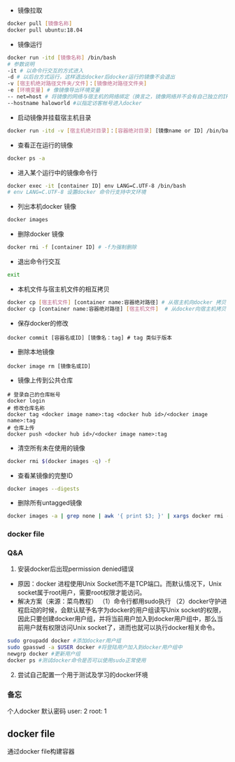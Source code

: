 - 镜像拉取
```bash
docker pull [镜像名称]
docker pull ubuntu:18.04
```
- 镜像运行
```bash 
docker run -itd [镜像名称] /bin/bash
# 参数说明
-it # 以命令行交互的方式进入
-d # 以后台方式运行，这样退出docker后docker运行的镜像不会退出
-v [宿主机绝对路径文件夹/文件]：[镜像绝对路径文件夹]
-e [环境变量] # 像镜像导出环境变量
-- net=host # 将镜像的网络与宿主机的网络绑定（换言之，镜像网络并不会有自己独立的IP地址，类似于交换机的模式）
--hostname haloworld #以指定访客帐号进入docker
```
- 启动镜像并挂载宿主机目录
```bash
docker run -itd -v [宿主机绝对目录]：[容器绝对目录] [镜像name or ID] /bin/bash
```
- 查看正在运行的镜像
```bash
docker ps -a
```
- 进入某个运行中的镜像命令行
```bash
docker exec -it [container ID] env LANG=C.UTF-8 /bin/bash
# env LANG=C.UTF-8 设置docker 命令行支持中文环境
```
- 列出本机docker 镜像
```bash
docker images
```
- 删除docker 镜像
```bash
docker rmi -f [container ID] # -f为强制删除
```
- 退出命令行交互
```bash
exit
```
- 本机文件与宿主机文件的相互拷贝
```bash
docker cp [宿主机文件] [container name:容器绝对路径] # 从宿主机向docker 拷贝
docker cp [container name:容器绝对路径] [宿主机文件]  # 从docker向宿主机拷贝
```
- 保存docker的修改
```docker bash
docker commit [容器名或ID] [镜像名：tag] # tag 类似于版本
```
- 删除本地镜像
``` docker bash
docker image rm [镜像名或ID]
```
- 镜像上传到公共仓库
```docker bash
# 登录自己的仓库帐号
docker login
# 修改仓库名称
docker tag <docker image name>:tag <docker hub id>/<docker image name>:tag
# 仓库上传
docker push <docker hub id>/<docker image name>:tag
```
- 清空所有未在使用的镜像
```bash
docker rmi $(docker images -q) -f
```
- 查看某镜像的完整ID
```bash
docker images --digests
```
- 删除所有untagged镜像
```bash
docker images -a | grep none | awk '{ print $3; }' | xargs docker rmi --force
```
### docker file

### Q&A
1.  安装docker后出现permission denied错误
- 原因：docker 进程使用Unix Socket而不是TCP端口。而默认情况下，Unix socket属于root用户，需要root权限才能访问。
- 解决方案（来源：菜鸟教程）
（1）命令行都用sudo执行
（2）docker守护进程启动的时候，会默认赋予名字为docker的用户组读写Unix socket的权限，因此只要创建docker用户组，并将当前用户加入到docker用户组中，那么当前用户就有权限访问Unix socket了，进而也就可以执行docker相关命令。
```bash
sudo groupadd docker #添加docker用户组 
sudo gpasswd -a $USER docker #将登陆用户加入到docker用户组中 
newgrp docker #更新用户组 
docker ps #测试docker命令是否可以使用sudo正常使用
```
2. 尝试自己配置一个用于测试及学习的docker环境

### 备忘
个人docker 默认密码
user: 2
root: 1
## docker file
通过docker file构建容器